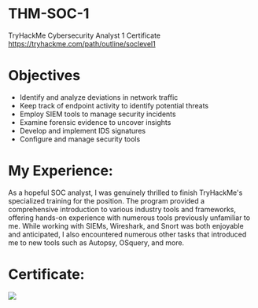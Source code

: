 # THM-SOC-1
TryHackMe Cybersecurity Analyst 1 Certificate <br />
https://tryhackme.com/path/outline/soclevel1 <br />

# Objectives
- Identify and analyze deviations in network traffic <br />
- Keep track of endpoint activity to identify potential threats <br />
- Employ SIEM tools to manage security incidents <br />
- Examine forensic evidence to uncover insights <br />
- Develop and implement IDS signatures <br />
- Configure and manage security tools <br />

# My Experience:
As a hopeful SOC analyst, I was genuinely thrilled to finish TryHackMe's specialized training for the position. The program provided a comprehensive introduction to various industry tools and frameworks, offering hands-on experience with numerous tools previously unfamiliar to me. While working with SIEMs, Wireshark, and Snort was both enjoyable and anticipated, I also encountered numerous other tasks that introduced me to new tools such as Autopsy, OSquery, and more.

# Certificate:
<img src="https://tryhackme-certificates.s3-eu-west-1.amazonaws.com/THM-XTQKYAU59S.png">
